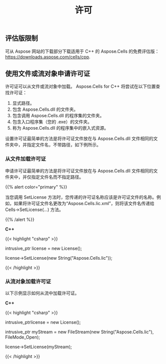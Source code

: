 ﻿---
title: 许可
type: docs
weight: 50
url: /zh/cpp/licensing/
---
## **评估版限制**
可从 Aspose 网站的下载部分下载适用于 C++ 的 Aspose.Cells 的免费评估版：<https://downloads.aspose.com/cells/cpp>.
## **使用文件或流对象申请许可证**
许可证可以从文件或流对象中加载。 Aspose.Cells for C++ 将尝试在以下位置查找许可证：

1. 显式路径。
1. 包含 Aspose.Cells.dll 的文件夹。
1. 包含调用 Aspose.Cells.dll 的程序集的文件夹。
1. 包含入口程序集（您的 .exe）的文件夹。
1. 称为 Aspose.Cells.dll 的程序集中的嵌入式资源。

设置许可证最简单的方法是将许可证文件放在与 Aspose.Cells.dll 文件相同的文件夹中，并指定文件名，不带路径，如下例所示。
### **从文件加载许可证**
申请许可证最简单的方法是将许可证文件放在与 Aspose.Cells.dll 文件相同的文件夹中，并仅指定文件名而不指定路径。

{{% alert color="primary" %}} 

当您调用 SetLicense 方法时，您传递的许可证名称应该是许可证文件的名称。例如，如果将许可证文件名更改为“Aspose.Cells.lic.xml”，则将该文件名传递给 Cells->SetLicense(…) 方法。

{{% /alert %}} 

**C++**

{{< highlight "csharp" >}}

 intrusive_ptr<License> license = new License();

license->SetLicense(new String("Aspose.Cells.lic"));

{{< /highlight >}}
### **从流对象加载许可证**
以下示例显示如何从流中加载许可证。

**C++**

{{< highlight "csharp" >}}

 intrusive_ptr<License>license = new License();

intrusive_ptr<FileStream> myStream = new FileStream(new String("Aspose.Cells.lic"), FileMode_Open);

license->SetLicense(myStream);

{{< /highlight >}}
